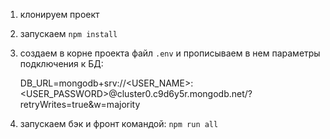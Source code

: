 1. клонируем проект
2. запускаем `npm install`
3. создаем в корне проекта файл `.env` и прописываем в нем параметры подключения к БД:

    DB_URL=mongodb+srv://<USER_NAME>:<USER_PASSWORD>@cluster0.c9d6y5r.mongodb.net/?retryWrites=true&w=majority

4. запускаем бэк и фронт командой: `npm run all`    
